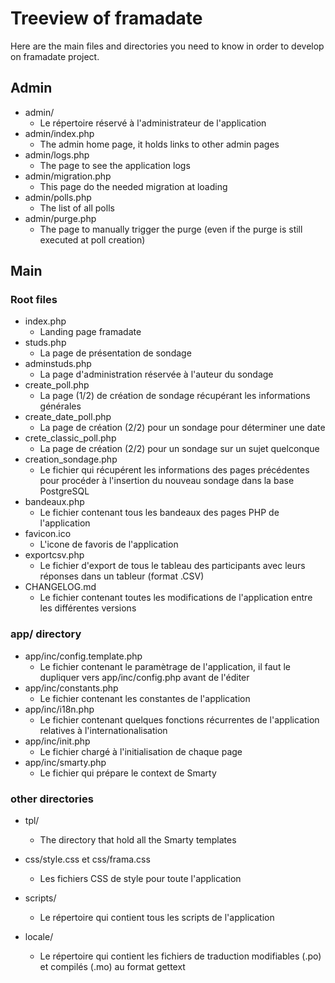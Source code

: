 # Treeview of framadate

Here are the main files and directories you need to know in order to develop on framadate project.

## Admin

* admin/
    * Le répertoire réservé à l'administrateur de l'application
* admin/index.php
    * The admin home page, it holds links to other admin pages
* admin/logs.php
    * The page to see the application logs
* admin/migration.php
    * This page do the needed migration at loading
* admin/polls.php
    * The list of all polls
* admin/purge.php
    * The page to manually trigger the purge (even if the purge is still executed at poll creation)

## Main

### Root files

* index.php
    * Landing page framadate
* studs.php
    * La page de présentation de sondage
* adminstuds.php
    * La page d'administration réservée à l'auteur du sondage
* create_poll.php
    * La page (1/2) de création de sondage récupérant les informations générales
* create_date_poll.php
    * La page de création (2/2) pour un sondage pour déterminer une date
* crete_classic_poll.php
    * La page de création (2/2) pour un sondage sur un sujet quelconque
* creation_sondage.php
    * Le fichier qui récupérent les informations des pages précédentes pour procéder à l'insertion du nouveau sondage dans la base PostgreSQL
* bandeaux.php
    * Le fichier contenant tous les bandeaux des pages PHP de l'application
* favicon.ico
    * L'icone de favoris de l'application
* exportcsv.php
    * Le fichier d'export de tous le tableau des participants avec leurs réponses dans un tableur (format .CSV)
* CHANGELOG.md
    * Le fichier contenant toutes les modifications de l'application entre les différentes versions

### app/ directory

* app/inc/config.template.php
    * Le fichier contenant le paramètrage de l'application, il faut le dupliquer vers app/inc/config.php avant de l'éditer
* app/inc/constants.php
    * Le fichier contenant les constantes de l'application
* app/inc/i18n.php
    * Le fichier contenant quelques fonctions récurrentes de l'application relatives à l'internationalisation
* app/inc/init.php
    * Le fichier chargé à l'initialisation de chaque page
* app/inc/smarty.php
    * Le fichier qui prépare le context de Smarty

### other directories

* tpl/
    * The directory that hold all the Smarty templates

* css/style.css et css/frama.css
    * Les fichiers CSS de style pour toute l'application

* scripts/
    * Le répertoire qui contient tous les scripts de l'application

* locale/
    * Le répertoire qui contient les fichiers de traduction modifiables (.po) et compilés (.mo) au format gettext
